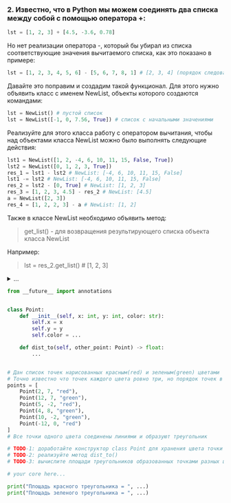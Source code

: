 ### 2. Известно, что в Python мы можем соединять два списка между собой с помощью оператора +:
```python
lst = [1, 2, 3] + [4.5, -3.6, 0.78]
```
Но нет реализации оператора -, который бы убирал из списка соответствующие значения вычитаемого списка, как это показано в примере:
```python
lst = [1, 2, 3, 4, 5, 6] - [5, 6, 7, 8, 1] # [2, 3, 4] (порядок следования оставшихся элементов списка должен сохраняться)
```

Давайте это поправим и создадим такой функционал. Для этого нужно объявить класс с именем NewList, объекты которого создаются командами:
```python
lst = NewList() # пустой список
lst = NewList([-1, 0, 7.56, True]) # список с начальными значениями
```
Реализуйте для этого класса работу с оператором вычитания, чтобы над объектами класса NewList можно было выполнять следующие действия:

```python
lst1 = NewList([1, 2, -4, 6, 10, 11, 15, False, True])
lst2 = NewList([0, 1, 2, 3, True])
res_1 = lst1 - lst2 # NewList: [-4, 6, 10, 11, 15, False]
lst1 -= lst2 # NewList: [-4, 6, 10, 11, 15, False]
res_2 = lst2 - [0, True] # NewList: [1, 2, 3]
res_3 = [1, 2, 3, 4.5] - res_2 # NewList: [4.5]
a = NewList([2, 3])
res_4 = [1, 2, 2, 3] - a # NewList: [1, 2]
```
Также в классе NewList необходимо объявить метод:

> get_list() - для возвращения результирующего списка объекта класса NewList

Например:

> lst = res_2.get_list() # [1, 2, 3]



<details>
<summary> ... </summary>

```python
class NewList:

    def __init__(self, lst=[]):
        self.lst = lst

   

lst1 = NewList([1, 2, -4, 6, 10, 11, 15, False, True])
lst2 = NewList([0, 1, 2, 3, True])
res_1 = lst1 - lst2  # NewList: [-4, 6, 10, 11, 15, False]
print(res_1)
lst1 -= lst2  # NewList: [-4, 6, 10, 11, 15, False]
print(lst1)
res_2 = lst2 - [0, True]  # NewList: [1, 2, 3]
print(res_2)

res_3 = [1, 2, 3, 4.5] - res_2  # NewList: [4.5]
print (res_3)
a = NewList([2, 3])
res_4 = [1, 2, 2, 3] - a # NewList: [1, 2]
print(res_4)
```
</details>



```python
from __future__ import annotations


class Point:
    def __init__(self, x: int, y: int, color: str):
        self.x = x
        self.y = y
        self.color = ...

    def dist_to(self, other_point: Point) -> float:
        ...


# Дан список точек нарисованных красным(red) и зеленым(green) цветами
# Точно известно что точек каждого цвета ровно три, но порядок точек в списке произвольный
points = [
    Point(2, 7, "red"),
    Point(12, 7, "green"),
    Point(5, -2, "red"),
    Point(4, 8, "green"),
    Point(10, -2, "green"),
    Point(-12, 0, "red")
]
# Все точки одного цвета соединены линиями и образуют треугольник

# TODO-1: доработайте конструктор class Point для хранения цвета точки
# TODO-2: реализуйте метод dist_to()
# TODO-3: вычислите площади треугольников образованных точками разных цветов

# your core here...

print("Площадь красного треугольника = ", ...)
print("Площадь зеленого треугольника = ", ...)

```